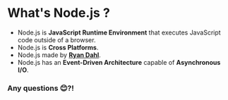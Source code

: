# What's Node.js ?
 
- Node.js is __JavaScript Runtime Environment__ that executes JavaScript code outside of a browser.
- Node.js is __Cross Platforms__.
- Node.js made by __[Ryan Dahl](https://github.com/ry)__.
- Node.js has an __Event-Driven Architecture__ capable of __Asynchronous I/O__.


### Any questions 😊?!
